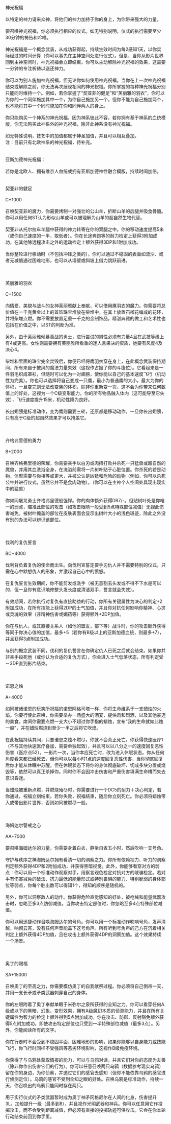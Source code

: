 <title>神光祝福</title>
<meta name="GENERATOR" content="WinCHM">
<meta http-equiv="Content-Type" content="text/html; charset=gb2312">
<br>神光祝福
<br>
<br>以特定的神力请来众神，将他们的神力加持于你的身上，为你带来强大的力量。
<br>
<br>要召唤神光祝福，你必须执行相应的仪式。如无特别说明，仪式的执行需要至少30分钟的祷告和吟唱。
<br>
<br>神光祝福是一个概念武装，从成功获得起，持续生效时间为每2感知1天，以你实际经过的时间计算（你可以事先在主神空间处进行仪式）。但是，当你从影片世界回到主神空间时，神光祝福会立即结束。你可以主动解除神光祝福的效果，这需要一分钟的专注祈祷以送还神力。
<br>
<br>你可以为别人施加神光祝福，但无论你如何使用神光祝福，当你在上一次神光祝福结束或解除之前，你无法再次展现相同的神光祝福。你所掌握的每种神光祝福分别只能同时维持一个。例如，若你掌握了“契亚非的健足”和“芙丽雅的羽衣”，你可以为你的一个同伴施加其中一个，为你自己施加另一个，但你不能为自己施加两个，也不能将其中一个同时施加在你和同伴两人的身上。
<br>
<br>你只能购买一个神系的神光祝福，因为神系彼此不容。若你拥有基于神系的血统模版，你无法购买此神系外的神光祝福，除非此神系没有神光祝福。
<br>
<br>如无特殊说明，技艺中的加值都属于神圣加值，并且可以相互叠加。
<br>注：目前只有北欧神系的神光祝福，待补充。
<br>
<br>
<br>亚斯加德神光祝福：
<br>
<br>若你是北欧人、拥有维京人血统或拥有亚斯加德神性融合模版，持续时间加倍。
<br>
<br>
<br>契亚非的健足
<br>
<br>C+1000
<br>
<br>召唤契亚非的魔力，你需要烤制一对强壮的公山羊，折断山羊的后腿并吸食骨髓。你可以用任何ST认为形似山羊或可以被理解为山羊的超自然生物代替。
<br>
<br>契亚非从托尔拉车羊腿中获得的神力转寄在你的双腿之中。你的移动速度提高5米（或你自己速度的一半，取低者）。你在长途奔跑等的耐力检定上获得3附加成功，在其他除远程攻击之外的运动检定上额外获得3DP和1附加成功。
<br>
<br>当你整轮进行移动时（不包括冲锋之类的），你可以通过不稳固的表面如流沙、或者无减值通过困难地形，也可以从墙壁或斜坡上借力跳跃前进。
<br>
<br> 
<br>
<br>芙丽雅的羽衣
<br>
<br>C+1500
<br>
<br>向情爱、美貌与战斗的女神芙丽雅献上奉献，可以借用鹰羽衣的魔力。你需要将总价值在一千克黄金以上的首饰珠宝堆放在柴堆中，在其上放置石榴花编成的花环，并将柴堆点燃。你不需要放置足重一千克的金制饰品，精湛典雅的做工和艺术性也包括在价值之中，以ST的判断为准。
<br>
<br>另外，由于芙丽雅倾慕善战的勇士，进行尝试的男性必须有力量4且在武技等级上有4或更高。女性则需要拥有芙丽雅所看重的迷人且果决的资质，她要有风度4及决心4。
<br>
<br>柴堆和里面的珠宝完全焚毁后，你便已经将鹰羽衣穿在身上，在此概念武装保持期间，所有来自于披风的魔法力量失效（这视作占据了你的斗篷位）。它看起来是一件羽毛织成罩衫，但随时可以化为一对翅膀，使你能以自己的基本速度飞行（机动性为完美）。你也可以选择将自己变成一只鹰，最小为普通鹰的大小，最大为你的体积，一旦变完则无法改变鹰的体积，除非你重新变一次，这不会为你带来任何数值上的好处，这视为一个C级变形能力。你的所有物品融入体内（这可能导至它失效），飞行速度提升15米，机动性降为良好。
<br>
<br>长出翅膀是标准动作，变为鹰则需要三轮，还原都是移动动作。一旦你长出翅膀，只有高于C级的超自然效果才可以掩盖它。
<br>
<br>
<br>
<br>齐格弗里德的勇力　
<br>
<br>B+2000
<br>
<br>召唤齐格弗里德的荣耀，你需要亲手以白刃或肉搏打败并杀死一只猛兽或超自然的魔兽，并用其血洗浴全身，在洗浴前需将一片树叶贴于心脏位置。你杀死的若是动物，体型需要与你相等或更大，并被公认是凶猛和危险的动物（例如，你可以杀死公牛并进行仪式，虽然它并不是食肉动物）。（你可以在主神个人空间处具现出现实中的猛兽）
<br>
<br>你如同屠龙勇士齐格弗里德般强悍。你的肉体额外获得DR7/-。但贴树叶处是你唯一的弱点，瞄准此部位的攻击（如攻击眼睛一般受到5点特殊部位减值）无视此伤害减免。被树叶掩盖的部位在皮肤表面会显示出树叶大小的浅色斑迹，除此之外没有别的办法可以辨识该部位。
<br>
<br>
<br>
<br>伐利的复仇誓言
<br>
<br>BC+4000
<br>
<br>伐利背负着复仇的使命而出生。向伐利宣誓定要手刃仇人并不需要特别的仪式，只需在心中默想仇人的形象，并激起自己心中的愤怒。
<br>
<br>在复仇誓言生效期间，你不能剪发或洗手（被无意割去头发或不得不下水是可以的，但一旦你有意识地修整头发长度或清洁双手，誓言就会失效）。
<br>
<br>有效期间，若你执行对复仇有直接助益的行动，你所有关键属性为决心的判定+2附加成功，在所有技能上获得2DP的士气加值，并且你对抗任何影响你精神、心灵或灵魂的效果（非精神伤害或媚药等）获得额外+2DP加值。
<br>
<br>你在与仇人，或其直接关系人（如他的盟友，部下等）战斗时，你的攻击额外获得等同于你决心值的加值，最多+5（若你有B级以上的亚斯加德血统，则最多+7），并且获得3点附加成功。
<br>
<br>与别的概念武装不同，伐利的复仇誓言在你确定仇人已死之后就会结束。如果你并非亲手殺死他（或你认为合适的复仇方式），你会进入士气低落状态，所有判定受－3DP直到影片结束。
<br>
<br> 
<br>
<br>诺恩之烛
<br>
<br>A+4000
<br>
<br>如同被诸诺恩的玩笑所祝福的诺恩阿格司塔一样，你将生命维系于一支蜡烛的火焰。你要行使此召唤，你需要举办一场盛大的酒宴，提供肉和烈酒，以及其他豪迈的美食。席间你需要点燃一支大小不超过你手指的蜡烛，宣布“我的生命就如此烛一般”，并在蜡烛燃烧到至少一半之后将它吹熄。
<br>
<br>在此祝福持续其间，只要诺恩之烛不燃尽，你就不会真正死亡。你获得快速医疗1（不与其他快速医疗叠加，需要单独起效），并且可以以八分之一的速度回复恶性伤害（医疗点52）。一影片一次，当你本应死亡时，改为进入休眠状态。你从任何角度看来都已经死去，但你可以以每小时1点的速度回复恶性伤害，当你彻底回复后你才能从休眠中苏醒。但在休眠状态下将你的身体彻底破坏、切成多块分置或烧毁等，依然可以真正杀掉你。同时你不会因冲击伤害和严重伤害填满生命槽而失去意识昏迷。
<br>
<br>当蜡烛被重新点燃，并燃烧殆尽时，你需要进行一个DC5的耐力＋决心判定，若你通过，祝福立刻结束。若你失败，祝福结束，随后你立刻死亡。你必须将蜡烛带入或带出影片世界，否则如同被燃尽一般。
<br>
<br> 
<br>
<br>海姆达尔警戒之心
<br>
<br>AA+7000
<br>
<br>要召唤海姆达尔的力量，你需要身着白衣，静坐自省五小时，然后吹响一支号角。
<br>
<br>守护与秩序之神海姆达尔拥有看清一切的洞察之力。你所有依赖视力、听力的洞察判定额外获得4DP和2附加成功，并获得黑暗视觉。此外，你能够看穿对方的弱点：你可以用一个标准动作观察对手，用察言观色检定对抗对方的唬骗检定。若对手有伤害减免的破法、抗力最低的能量形式或特别畏惧的能力、特别脆弱的身体部位等弱点，你每个胜出数可以得知1个，得知的顺序是随机的。
<br>
<br>另外，你可以洞察敌人的动作。你获得危险直觉感知的好处，被枪械和能量武器攻击时，忽略至多3点防御减值。当你攻击特定部位时，你忽略至多4点特殊部位减值。
<br>
<br>你可以用迅捷动作召唤海姆达尔的号角。你可以用一个标准动作吹响号角，发声清越，响彻云宵，没有任何声音能盖下这号角声。所有听到号角声的己方在沉着相关判定上额外获得4DP加值，且在攻击上额外获得4DP的洞察加值。这个效果持续一个场景。
<br>
<br> 
<br>
<br>奥丁的赐福
<br>
<br>SA+15000
<br>
<br>召唤奥丁的至高之力，你需要模仿奥丁的自我献祭过程。你必须将自己倒吊一天，并用一支长矛或矛类武器刺穿自己的身体。
<br>
<br>你的左眼附着了奥丁奉献单眼于米弥尔之泉所获得的全知之力。你可以看穿任何A级或以下的黑暗、幻象、变形效果，拥有A级魔幻本质的侦测能力，并且在所有关键属性为智力的检定上额外得到5点附加成功。你在攻击、防御、反射豁免额外获得5点附加成功，即使攻击特定部位也只受到一半特殊部位减值（最多3点）。另外，你能阅读所有的文字。
<br>
<br>你在行走时不会受到不稳固平面、困难地形的影响，如果你能够以自身能力或技能飞行，你飞行时同样不受强风等恶劣环境影响，这视作B级免疫环境。
<br>
<br>你获得了与乌鸦处获取情报的能力，可以与乌鸦对话，并且它们对你的态度为友善（除非你作出伤害它们的行为）。你可以任意召唤两只乌鸦（数据参考现实乌鸦）留在你的身边，为你侦察，并透过它们的感官去感知（但你不能依靠乌鸦的感官进行侦测定位）。乌鸦的感官不受到全知之眼的好处。召唤乌鸦是标准动作，持续一天，你召唤出的乌鸦只能同时存在两只。
<br>
<br>用于实行仪式的矛类武器暂时成为奥丁神矛冈格尼尔在人间的化身，伤害提升3L，加骰提升一级（最多到8），并且视作光明武器和神兵。你可以任意用它作投掷攻击，而不会受到距离减值，但必须有直接的投掷轨迹可供攻击。它会在你本轮行动结束前回到你手里。
<br>